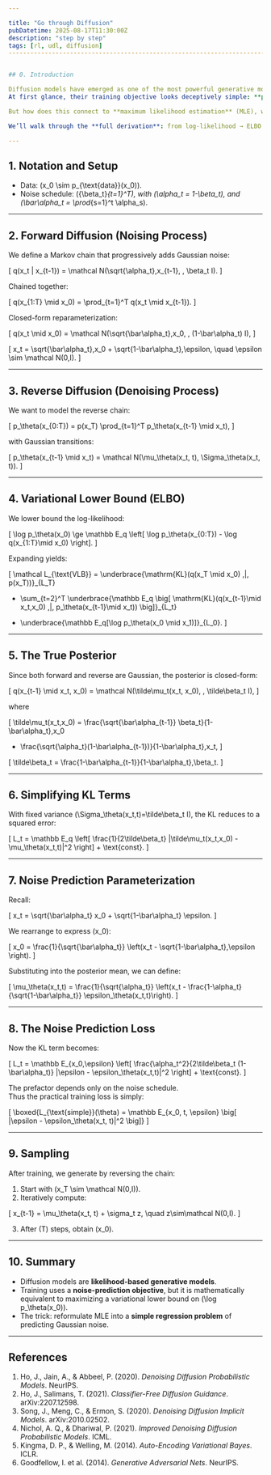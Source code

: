 ```yaml
---

title: "Go through Diffusion"
pubDatetime: 2025-08-17T11:30:00Z
description: "step by step"
tags: [rl, udl, diffusion]
-------------------------------------------------------------------------------


## 0. Introduction

Diffusion models have emerged as one of the most powerful generative modeling frameworks in recent years, producing state-of-the-art image, video, and audio samples.  
At first glance, their training objective looks deceptively simple: **predict Gaussian noise with MSE loss**.  

But how does this connect to **maximum likelihood estimation** (MLE), which is the standard principle behind autoregressive models, VAEs, and normalizing flows?  

We’ll walk through the **full derivation**: from log-likelihood → ELBO → Gaussian posteriors → noise-prediction loss.

---
```


## 1. Notation and Setup

- Data: \(x_0 \sim p_{\text{data}}(x_0)\).  
- Noise schedule: \(\{\beta_t\}_{t=1}^T\), with \(\alpha_t = 1-\beta_t\), and \(\bar\alpha_t = \prod_{s=1}^t \alpha_s\).  

---

## 2. Forward Diffusion (Noising Process)

We define a Markov chain that progressively adds Gaussian noise:

\[
q(x_t | x_{t-1}) = \mathcal N(\sqrt{\alpha_t}\,x_{t-1}, \, \beta_t I).
\]

Chained together:

\[
q(x_{1:T} \mid x_0) = \prod_{t=1}^T q(x_t \mid x_{t-1}).
\]

Closed-form reparameterization:

\[
q(x_t \mid x_0) = \mathcal N(\sqrt{\bar\alpha_t}\,x_0, \, (1-\bar\alpha_t) I),
\]

\[
x_t = \sqrt{\bar\alpha_t}\,x_0 + \sqrt{1-\bar\alpha_t}\,\epsilon, \quad \epsilon \sim \mathcal N(0,I).
\]

---

## 3. Reverse Diffusion (Denoising Process)

We want to model the reverse chain:

\[
p_\theta(x_{0:T}) = p(x_T) \prod_{t=1}^T p_\theta(x_{t-1} \mid x_t),
\]

with Gaussian transitions:

\[
p_\theta(x_{t-1} \mid x_t) = \mathcal N(\mu_\theta(x_t, t), \Sigma_\theta(x_t, t)).
\]

---

## 4. Variational Lower Bound (ELBO)

We lower bound the log-likelihood:

\[
\log p_\theta(x_0) \ge 
\mathbb E_q \left[ \log p_\theta(x_{0:T}) - \log q(x_{1:T}\mid x_0) \right].
\]

Expanding yields:

\[
\mathcal L_{\text{VLB}} =
\underbrace{\mathrm{KL}(q(x_T \mid x_0) \,\|\, p(x_T))}_{L_T}
+ \sum_{t=2}^T \underbrace{\mathbb E_q \big[ \mathrm{KL}(q(x_{t-1}\mid x_t,x_0) \,\|\, p_\theta(x_{t-1}\mid x_t)) \big]}_{L_t}
- \underbrace{\mathbb E_q[\log p_\theta(x_0 \mid x_1)]}_{L_0}.
\]

---

## 5. The True Posterior

Since both forward and reverse are Gaussian, the posterior is closed-form:

\[
q(x_{t-1} \mid x_t, x_0) = \mathcal N(\tilde\mu_t(x_t, x_0), \, \tilde\beta_t I),
\]

where

\[
\tilde\mu_t(x_t,x_0) =
\frac{\sqrt{\bar\alpha_{t-1}} \beta_t}{1-\bar\alpha_t}\,x_0
+ \frac{\sqrt{\alpha_t}(1-\bar\alpha_{t-1})}{1-\bar\alpha_t}\,x_t,
\]

\[
\tilde\beta_t = \frac{1-\bar\alpha_{t-1}}{1-\bar\alpha_t}\,\beta_t.
\]

---

## 6. Simplifying KL Terms

With fixed variance \(\Sigma_\theta(x_t,t)=\tilde\beta_t I\), the KL reduces to a squared error:

\[
L_t = \mathbb E_q \left[ \frac{1}{2\tilde\beta_t} \|\tilde\mu_t(x_t,x_0) - \mu_\theta(x_t,t)\|^2 \right] + \text{const}.
\]

---

## 7. Noise Prediction Parameterization

Recall:

\[
x_t = \sqrt{\bar\alpha_t} x_0 + \sqrt{1-\bar\alpha_t} \epsilon.
\]

We rearrange to express \(x_0\):

\[
x_0 = \frac{1}{\sqrt{\bar\alpha_t}} \left(x_t - \sqrt{1-\bar\alpha_t}\,\epsilon \right).
\]

Substituting into the posterior mean, we can define:

\[
\mu_\theta(x_t,t) = 
\frac{1}{\sqrt{\alpha_t}} \left(x_t - \frac{1-\alpha_t}{\sqrt{1-\bar\alpha_t}} \epsilon_\theta(x_t,t)\right).
\]

---

## 8. The Noise Prediction Loss

Now the KL term becomes:

\[
L_t = \mathbb E_{x_0,\epsilon} \left[ \frac{\alpha_t^2}{2\tilde\beta_t (1-\bar\alpha_t)} \|\epsilon - \epsilon_\theta(x_t,t)\|^2 \right] + \text{const}.
\]

The prefactor depends only on the noise schedule.  
Thus the practical training loss is simply:

\[
\boxed{L_{\text{simple}}(\theta) = \mathbb E_{x_0, t, \epsilon} \big[ \|\epsilon - \epsilon_\theta(x_t, t)\|^2 \big]}
\]

---

## 9. Sampling

After training, we generate by reversing the chain:

1. Start with \(x_T \sim \mathcal N(0,I)\).  
2. Iteratively compute:

\[
x_{t-1} = \mu_\theta(x_t, t) + \sigma_t z, \quad z\sim\mathcal N(0,I).
\]

3. After \(T\) steps, obtain \(x_0\).  

---

## 10. Summary

- Diffusion models are **likelihood-based generative models**.  
- Training uses a **noise-prediction objective**, but it is mathematically equivalent to maximizing a variational lower bound on \(\log p_\theta(x_0)\).  
- The trick: reformulate MLE into a **simple regression problem** of predicting Gaussian noise.  

---

## References

1. Ho, J., Jain, A., & Abbeel, P. (2020). *Denoising Diffusion Probabilistic Models*. NeurIPS.  
2. Ho, J., Salimans, T. (2021). *Classifier-Free Diffusion Guidance*. arXiv:2207.12598.  
3. Song, J., Meng, C., & Ermon, S. (2020). *Denoising Diffusion Implicit Models*. arXiv:2010.02502.  
4. Nichol, A. Q., & Dhariwal, P. (2021). *Improved Denoising Diffusion Probabilistic Models*. ICML.  
5. Kingma, D. P., & Welling, M. (2014). *Auto-Encoding Variational Bayes*. ICLR.  
6. Goodfellow, I. et al. (2014). *Generative Adversarial Nets*. NeurIPS.  


